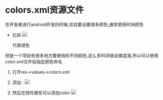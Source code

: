 # colors.xml资源文件

在开发者进行android开发的时候,往往要设置很多颜色,通常使用RGB颜色   

- 比如  ![](http://oz2u8kxpt.bkt.clouddn.com/17-11-25/29329548.jpg)

  代表绿色

但是一个项目有很多地方要使用的不同颜色,这么多RGB值会搞混淆,所以可以使用color.xml文件给指定颜色命名  

1. 打开res->values->colors.xml

2.    添加 :  ![](http://oz2u8kxpt.bkt.clouddn.com/17-11-25/88478205.jpg)


3. 然后在控件属性可以添加color   ![](http://oz2u8kxpt.bkt.clouddn.com/17-11-25/3145393.jpg)
